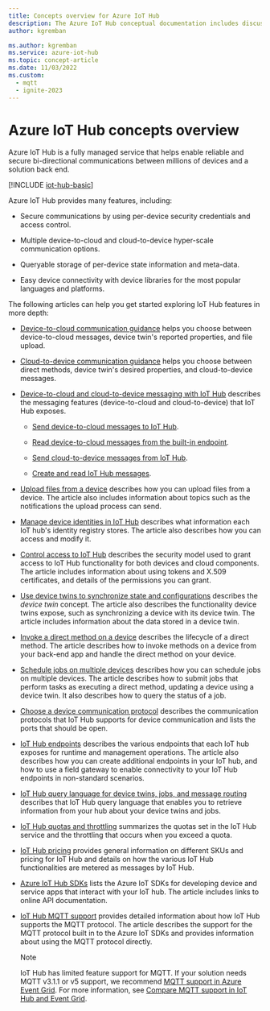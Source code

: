 ```yaml
---
title: Concepts overview for Azure IoT Hub
description: The Azure IoT Hub conceptual documentation includes discussions of endpoints, security, the identity registry, device management, direct methods, device twins, file uploads, jobs, the IoT Hub query language, messaging and many other features.
author: kgremban

ms.author: kgremban
ms.service: azure-iot-hub
ms.topic: concept-article
ms.date: 11/03/2022
ms.custom:
  - mqtt
  - ignite-2023
---
```


# Azure IoT Hub concepts overview

Azure IoT Hub is a fully managed service that helps enable reliable and secure bi-directional communications between millions of devices and a solution back end.

[!INCLUDE [iot-hub-basic](../../includes/iot-hub-basic-partial.md)]

Azure IoT Hub provides many features, including:

* Secure communications by using per-device security credentials and access control.

* Multiple device-to-cloud and cloud-to-device hyper-scale communication options.

* Queryable storage of per-device state information and meta-data.

* Easy device connectivity with device libraries for the most popular languages and platforms.

The following articles can help you get started exploring IoT Hub features in more depth:

* [Device-to-cloud communication guidance](iot-hub-devguide-d2c-guidance.md) helps you choose between device-to-cloud messages, device twin's reported properties, and file upload.

* [Cloud-to-device communication guidance](iot-hub-devguide-c2d-guidance.md) helps you choose between direct methods, device twin's desired properties, and cloud-to-device messages.

* [Device-to-cloud and cloud-to-device messaging with IoT Hub](iot-hub-devguide-messaging.md) describes the messaging features (device-to-cloud and cloud-to-device) that IoT Hub exposes.

  * [Send device-to-cloud messages to IoT Hub](iot-hub-devguide-messages-d2c.md).

  * [Read device-to-cloud messages from the built-in endpoint](iot-hub-devguide-messages-read-builtin.md).

  * [Send cloud-to-device messages from IoT Hub](iot-hub-devguide-messages-c2d.md).

  * [Create and read IoT Hub messages](iot-hub-devguide-messages-construct.md).

* [Upload files from a device](iot-hub-devguide-file-upload.md) describes how you can upload files from a device. The article also includes information about topics such as the notifications the upload process can send.

* [Manage device identities in IoT Hub](iot-hub-devguide-identity-registry.md) describes what information each IoT hub's identity registry stores. The article also describes how you can access and modify it.

* [Control access to IoT Hub](iot-hub-devguide-security.md) describes the security model used to grant access to IoT Hub functionality for both devices and cloud components. The article includes information about using tokens and X.509 certificates, and details of the permissions you can grant.

* [Use device twins to synchronize state and configurations](iot-hub-devguide-device-twins.md) describes the *device twin* concept. The article also describes the functionality device twins expose, such as synchronizing a device with its device twin. The article includes information about the data stored in a device twin.

* [Invoke a direct method on a device](iot-hub-devguide-direct-methods.md) describes the lifecycle of a direct method. The article describes how to invoke methods on a device from your back-end app and handle the direct method on your device.

* [Schedule jobs on multiple devices](iot-hub-devguide-jobs.md) describes how you can schedule jobs on multiple devices. The article describes how to submit jobs that perform tasks as executing a direct method, updating a device using a device twin. It also describes how to query the status of a job.

* [Choose a device communication protocol](iot-hub-devguide-protocols.md) describes the communication protocols that IoT Hub supports for device communication and lists the ports that should be open.

* [IoT Hub endpoints](iot-hub-devguide-endpoints.md) describes the various endpoints that each IoT hub exposes for runtime and management operations. The article also describes how you can create additional endpoints in your IoT hub, and how to use a field gateway to enable connectivity to your IoT Hub endpoints in non-standard scenarios.

* [IoT Hub query language for device twins, jobs, and message routing](iot-hub-devguide-query-language.md) describes that IoT Hub query language that enables you to retrieve information from your hub about your device twins and jobs.

* [IoT Hub quotas and throttling](iot-hub-devguide-quotas-throttling.md) summarizes the quotas set in the IoT Hub service and the throttling that occurs when you exceed a quota.

* [IoT Hub pricing](iot-hub-devguide-pricing.md) provides general information on different SKUs and pricing for IoT Hub and details on how the various IoT Hub functionalities are metered as messages by IoT Hub.

* [Azure IoT Hub SDKs](iot-hub-devguide-sdks.md) lists the Azure IoT SDKs for developing device and service apps that interact with your IoT hub. The article includes links to online API documentation.

* [IoT Hub MQTT support](../iot/iot-mqtt-connect-to-iot-hub.md) provides detailed information about how IoT Hub supports the MQTT protocol. The article describes the support for the MQTT protocol built in to the Azure IoT SDKs and provides information about using the MQTT protocol directly.

  > [!NOTE]
  > IoT Hub has limited feature support for MQTT. If your solution needs MQTT v3.1.1 or v5 support, we recommend [MQTT support in Azure Event Grid](../event-grid/mqtt-overview.md). For more information, see [Compare MQTT support in IoT Hub and Event Grid](../iot/iot-mqtt-connect-to-iot-hub.md#compare-mqtt-support-in-iot-hub-and-event-grid).
